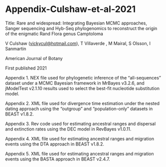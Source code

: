 # Appendix-Culshaw-et-al-2021
 
Title: Rare and widespread: Integrating Bayesian MCMC approaches, Sanger sequencing and Hyb-Seq phylogenomics to reconstruct the origin of the enigmatic Rand Flora genus Camptoloma

V Culshaw (vickycul@hotmail.com), T Villaverde , M Mairal, S Olsson, I Sanmartin

American Journal of Botany
 
First published 2021


Appendix 1. NEX file used for phylogenetic inference of the “all-sequences” dataset under a MCMC Bayesian framework in MrBayes v3.2.6, and jModelTest v2.1.10 results used to select the best-fit nucleotide substitution model.

Appendix 2. XML file used for divergence time estimation under the nested dating approach using the “outgroup” and “population-only” datasets in BEAST v1.8.2.

Appendix 3. Rev code used for estimating ancestral ranges and dispersal and extinction rates using the DEC model in RevBayes v1.0.11.

Appendix 4. XML file used for estimating ancestral ranges and migration events using the DTA approach in BEAST v1.8.2.

Appendix 5. XML file used for estimating ancestral ranges and migration events using the BASTA approach in BEAST v2.4.7.
